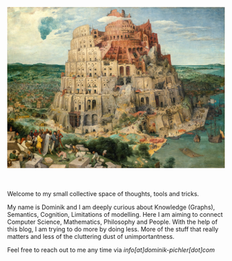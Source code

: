 

<img src="assets/images/babel_bro.jpg" alt="Alt text">

<br>
<br>
<br>




Welcome to my small collective space of thoughts, tools and tricks. 

My name is Dominik and I am deeply curious about Knowledge (Graphs), Semantics, Cognition, Limitations of modelling. Here I am aiming to connect Computer Science, Mathematics, Philosophy and People.
With the help of this blog, I am trying to do more by doing less. 
More of the stuff that really matters and less of the cluttering dust of unimportantness. 


Feel free to reach out to me any time via *info[at]dominik-pichler[dot]com*






